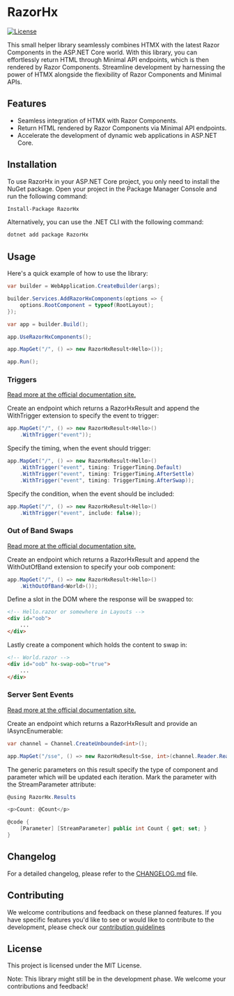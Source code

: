 # RazorHx

[![License](https://img.shields.io/badge/License-MIT-blue.svg)](LICENSE)

This small helper library seamlessly combines HTMX with the latest Razor Components in the ASP.NET Core world. With this
library, you can effortlessly return HTML through Minimal API endpoints, which is then rendered by Razor Components.
Streamline development by harnessing the power of HTMX alongside the flexibility of Razor Components and Minimal APIs.

## Features

- Seamless integration of HTMX with Razor Components.
- Return HTML rendered by Razor Components via Minimal API endpoints.
- Accelerate the development of dynamic web applications in ASP.NET Core.

## Installation

To use RazorHx in your ASP.NET Core project, you only need to install the NuGet package. Open your project in the
Package Manager Console and run the following command:

```bash
Install-Package RazorHx
```

Alternatively, you can use the .NET CLI with the following command:

```bash
dotnet add package RazorHx
```

## Usage

Here's a quick example of how to use the library:

```csharp
var builder = WebApplication.CreateBuilder(args);

builder.Services.AddRazorHxComponents(options => {
    options.RootComponent = typeof(RootLayout);
});

var app = builder.Build();

app.UseRazorHxComponents();

app.MapGet("/", () => new RazorHxResult<Hello>());

app.Run();
```

### Triggers

[Read more at the official documentation site.](https://htmx.org/docs/#triggers)

Create an endpoint which returns a RazorHxResult and append the WithTrigger extension to specify the event to trigger:

```csharp
app.MapGet("/", () => new RazorHxResult<Hello>()
    .WithTrigger("event"));
```

Specify the timing, when the event should trigger:

```csharp
app.MapGet("/", () => new RazorHxResult<Hello>()
    .WithTrigger("event", timing: TriggerTiming.Default)
    .WithTrigger("event", timing: TriggerTiming.AfterSettle)
    .WithTrigger("event", timing: TriggerTiming.AfterSwap));
```

Specify the condition, when the event should be included:

```csharp
app.MapGet("/", () => new RazorHxResult<Hello>()
    .WithTrigger("event", include: false));
```

### Out of Band Swaps

[Read more at the official documentation site.](https://htmx.org/docs/#oob_swaps)

Create an endpoint which returns a RazorHxResult and append the WithOutOfBand extension to specify your oob component:

```csharp
app.MapGet("/", () => new RazorHxResult<Hello>()
    .WithOutOfBand<World>());
```

Define a slot in the DOM where the response will be swapped to:

```html
<!-- Hello.razor or somewhere in Layouts -->
<div id="oob">
    ...
</div>
```

Lastly create a component which holds the content to swap in:

```html
<!-- World.razor -->
<div id="oob" hx-swap-oob="true">
    ...
</div>
```

### Server Sent Events

[Read more at the official documentation site.](https://htmx.org/extensions/sse/)

Create an endpoint which returns a RazorHxResult and provide an IAsyncEnumerable:

```csharp
var channel = Channel.CreateUnbounded<int>();

app.MapGet("/sse", () => new RazorHxResult<Sse, int>(channel.Reader.ReadAllAsync()) );
```

The generic parameters on this result specify the type of component and parameter which will be updated each iteration.
Mark the parameter with the StreamParameter attribute:

```csharp
@using RazorHx.Results

<p>Count: @Count</p>

@code {
    [Parameter] [StreamParameter] public int Count { get; set; }
}
```

## Changelog

For a detailed changelog, please refer to the [CHANGELOG.md](CHANGELOG.md) file.

## Contributing

We welcome contributions and feedback on these planned features. If you have specific features you'd like to see or
would like to contribute to the development, please check our [contribution guidelines](CONTRIBUTING.md)

## License

This project is licensed under the MIT License.

Note: This library might still be in the development phase. We welcome your contributions and feedback!
